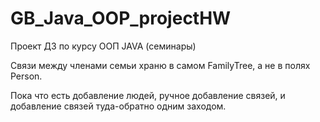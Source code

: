 # GB_Java_OOP_projectHW
Проект ДЗ по курсу ООП JAVA (семинары)

Связи между членами семьи храню в самом FamilyTree, а не в полях Person.

Пока что есть добавление людей, ручное добавление связей, и добавление связей туда-обратно одним заходом.
